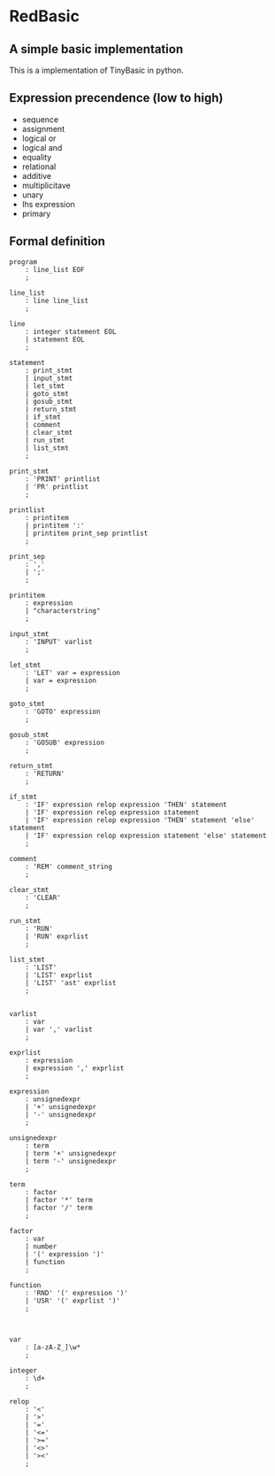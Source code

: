 # RedBasic
## A simple basic implementation

This is a implementation of TinyBasic in python.

## Expression precendence (low to high)
- sequence
- assignment
- logical or
- logical and
- equality
- relational
- additive
- multiplicitave
- unary
- lhs expression
- primary

## Formal definition
    program
        : line_list EOF
        ;

    line_list
        : line line_list
        ;

    line
        : integer statement EOL
        | statement EOL
        ;

    statement 
        : print_stmt
        | input_stmt
        | let_stmt
        | goto_stmt
        | gosub_stmt
        | return_stmt
        | if_stmt
        | comment
        | clear_stmt
        | run_stmt
        | list_stmt
        ;

    print_stmt
        : 'PRINT' printlist
        | 'PR' printlist
        ;

    printlist
        : printitem
        | printitem ':'
        | printitem print_sep printlist
        ;

    print_sep 
        : ','
        | ';'
        ;

    printitem 
        : expression
        | "characterstring"
        ;

    input_stmt
        : 'INPUT' varlist
        ;

    let_stmt
        : 'LET' var = expression
        | var = expression
        ;

    goto_stmt
        : 'GOTO' expression
        ;

    gosub_stmt
        : 'GOSUB' expression
        ;

    return_stmt
        : 'RETURN'
        ;

    if_stmt
        : 'IF' expression relop expression 'THEN' statement
        | 'IF' expression relop expression statement
        | 'IF' expression relop expression 'THEN' statement 'else' statement
        | 'IF' expression relop expression statement 'else' statement
        ;

    comment
        : 'REM' comment_string
        ;

    clear_stmt
        : 'CLEAR'
        ;

    run_stmt
        : 'RUN'
        | 'RUN' exprlist
        ;
    
    list_stmt
        : 'LIST'
        | 'LIST' exprlist
        | 'LIST' 'ast' exprlist
        ;

    
    varlist 
        : var
        | var ',' varlist
        ;

    exprlist 
        : expression
        | expression ',' exprlist
        ;

    expression 
        : unsignedexpr
        | '+' unsignedexpr
        | '-' unsignedexpr
        ;

    unsignedexpr 
        : term
        | term '+' unsignedexpr
        | term '-' unsignedexpr
        ;

    term 
        : factor
        | factor '*' term
        | factor '/' term
        ;

    factor 
        : var
        | number
        | '(' expression ')'
        | function
        ;

    function 
        : 'RND' '(' expression ')'
        | 'USR' '(' exprlist ')'
        ;

    

    var
        : [a-zA-Z_]\w*
        ;
    
    integer
        : \d+
        ;

    relop 
        : '<'
        | '>'
        | '='
        | '<='
        | '>='
        | '<>'
        | '><'
        ;

